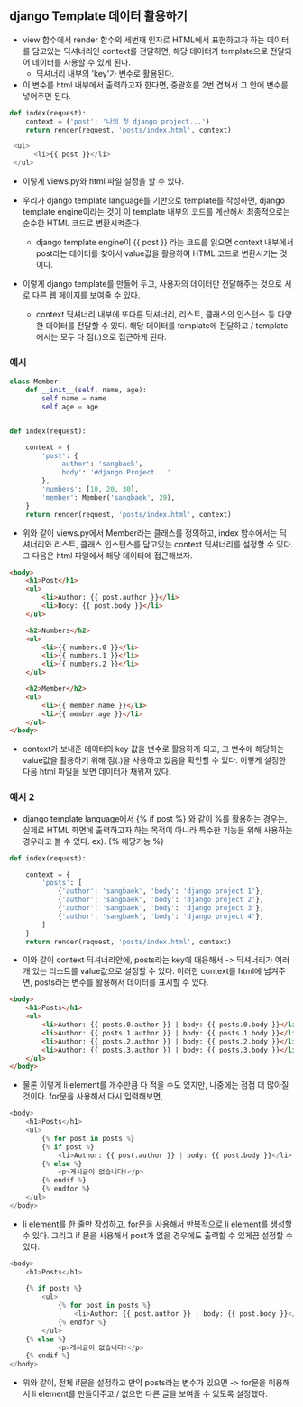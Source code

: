 ## django Template 데이터 활용하기
- view 함수에서 render 함수의 세번째 인자로 HTML에서 표현하고자 하는 데이터를 담고있는 딕셔너리인 context를 전달하면, 해당 데이터가 template으로 전달되어 데이터를 사용할 수 있게 된다.
  - 딕셔너리 내부의 'key'가 변수로 활용된다.
- 이 변수를 html 내부에서 출력하고자 한다면, 중괄호를 2번 겹쳐서 그 안에 변수를 넣어주면 된다.

```python
def index(request):
    context = {'post': '나의 첫 django project...'}
    return render(request, 'posts/index.html', context)
```

```python
 <ul>
      <li>{{ post }}</li>
 </ul>
```

- 이렇게 views.py와 html 파일 설정을 할 수 있다.

- 우리가 django template language를 기반으로 template를 작성하면, django template engine이라는 것이 이 template 내부의 코드를 계산해서 최종적으로는 순수한 HTML 코드로 변환시켜준다.
  - django template engine이 {{ post }} 라는 코드를 읽으면 context 내부에서 post라는 데이터를 찾아서 value값을 활용하여 HTML 코드로 변환시키는 것이다.

- 이렇게 django template를 만들어 두고, 사용자의 데이터만 전달해주는 것으로 서로 다른 웹 페이지를 보여줄 수 있다.
  - context 딕셔너리 내부에 또다른 딕셔너리, 리스트, 클래스의 인스턴스 등 다양한 데이터를 전달할 수 있다. 해당 데이터를 template에 전달하고 / template에서는 모두 다 점(.)으로 접근하게 된다.


### 예시
```python
class Member:
    def __init__(self, name, age):
        self.name = name
        self.age = age


def index(request):

    context = {
        'post': {
            'author': 'sangbaek',
            'body': '#django Project...'
        },    
        'numbers': [10, 20, 30],
        'member': Member('sangbaek', 29),
    }
    return render(request, 'posts/index.html', context)
```    

- 위와 같이 views.py에서 Member라는 클래스를 정의하고, index 함수에서는 딕셔너리와 리스트, 클래스 인스턴스를 담고있는 context 딕셔너리를 설정할 수 있다. 그 다음은 html 파일에서 해당 데이터에 접근해보자.

```html
<body>
    <h1>Post</h1>
    <ul>
        <li>Author: {{ post.author }}</li>
        <li>Body: {{ post.body }}</li>
    </ul>

    <h2>Numbers</h2>
    <ul>
        <li>{{ numbers.0 }}</li>
        <li>{{ numbers.1 }}</li>
        <li>{{ numbers.2 }}</li>
    </ul>

    <h2>Member</h2>
    <ul>
        <li>{{ member.name }}</li>
        <li>{{ member.age }}</li>
    </ul>
</body>
```

- context가 보내준 데이터의 key 값을 변수로 활용하게 되고, 그 변수에 해당하는 value값을 활용하기 위해 점(.)을 사용하고 있음을 확인할 수 있다. 이렇게 설정한 다음 html 파일을 보면 데이터가 채워져 있다.


### 예시 2
- django template language에서 {% if post %} 와 같이 %를 활용하는 경우는, 실제로 HTML 화면에 출력하고자 하는 목적이 아니라 특수한 기능을 위해 사용하는 경우라고 볼 수 있다. ex). {% 해당기능 %}

```python
def index(request):

    context = {
        'posts': [
            {'author': 'sangbaek', 'body': 'django project 1'},
            {'author': 'sangbaek', 'body': 'django project 2'},
            {'author': 'sangbaek', 'body': 'django project 3'},
            {'author': 'sangbaek', 'body': 'django project 4'},
        ]
    }
    return render(request, 'posts/index.html', context)
```

- 이와 같이 context 딕셔너리안에, posts라는 key에 대응해서 -> 딕셔너리가 여러 개 있는 리스트를 value값으로 설정할 수 있다. 이러한 context를 html에 넘겨주면, posts라는 변수를 활용해서 데이터를 표시할 수 있다.

```html
<body>
    <h1>Posts</h1>
    <ul>
        <li>Author: {{ posts.0.author }} | body: {{ posts.0.body }}</li>
        <li>Author: {{ posts.1.author }} | body: {{ posts.1.body }}</li>
        <li>Author: {{ posts.2.author }} | body: {{ posts.2.body }}</li>
        <li>Author: {{ posts.3.author }} | body: {{ posts.3.body }}</li>
    </ul>
</body>
```

- 물론 이렇게 li element를 개수만큼 다 적을 수도 있지만, 나중에는 점점 더 많아질 것이다. for문을 사용해서 다시 입력해보면, 

```python
<body>
    <h1>Posts</h1>
    <ul>
        {% for post in posts %}
        {% if post %}
            <li>Author: {{ post.author }} | body: {{ post.body }}</li>
        {% else %}
            <p>게시글이 없습니다!</p>
        {% endif %}
        {% endfor %}
    </ul>
</body>
```

- li element를 한 줄만 작성하고, for문을 사용해서 반복적으로 li element를 생성할 수 있다. 그리고 if 문을 사용해서 post가 없을 경우에도 출력할 수 있게끔 설정할 수 있다.

```python
<body>
    <h1>Posts</h1>
    
    {% if posts %}
        <ul>
            {% for post in posts %}
                <li>Author: {{ post.author }} | body: {{ post.body }}</li>
            {% endfor %}
        </ul>        
    {% else %}
            <p>게시글이 없습니다!</p>
    {% endif %}
</body>
```

- 위와 같이, 전체 if문을 설정하고 만약 posts라는 변수가 있으면 -> for문을 이용해서 li element를 만들어주고 / 없으면 다른 글을 보여줄 수 있도록 설정했다.
